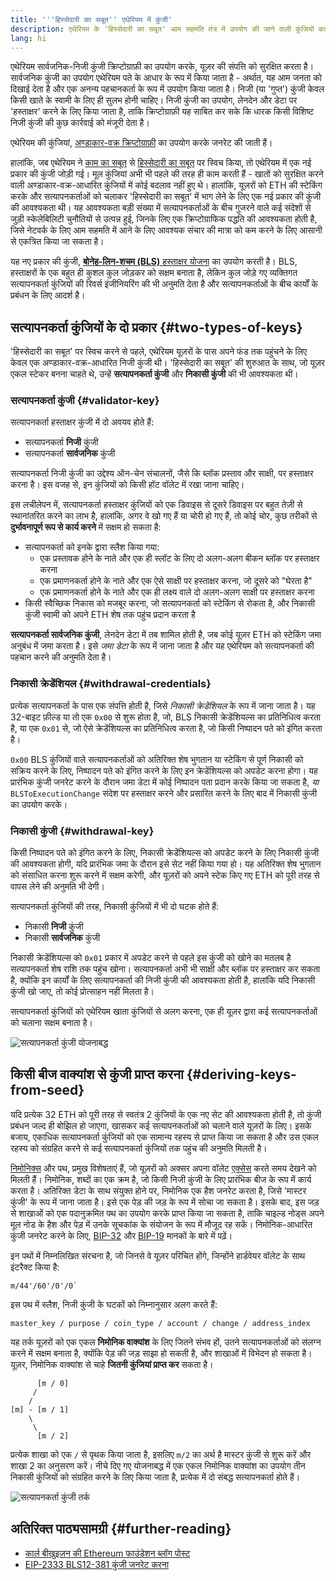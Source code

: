 ```yaml
---
title: '''हिस्सेदारी का सबूत'' एथेरियम में कुंजी'
description: एथेरियम के 'हिस्सेदारी का सबूत' आम सहमति तंत्र में उपयोग की जाने वाली कुंजियों का स्पष्टीकरण
lang: hi
---
```


एथेरियम सार्वजनिक-निजी कुंजी क्रिप्टोग्राफ़ी का उपयोग करके, यूज़र की संपत्ति को सुरक्षित करता है। सार्वजनिक कुंजी का उपयोग एथेरियम पते के आधार के रूप में किया जाता है - अर्थात, यह आम जनता को दिखाई देता है और एक अनन्य पहचानकर्ता के रूप में उपयोग किया जाता है। निजी (या 'गुप्त') कुंजी केवल किसी खाते के स्वामी के लिए ही सुलभ होनी चाहिए। निजी कुंजी का उपयोग, लेनदेन और डेटा पर 'हस्ताक्षर' करने के लिए किया जाता है, ताकि क्रिप्टोग्राफ़ी यह साबित कर सके कि धारक किसी विशिष्ट निजी कुंजी की कुछ कार्रवाई को मंजूरी देता है।

एथेरियम की कुंजियां, [अण्डाकार-वक्र क्रिप्टोग्राफ़ी](https://en.wikipedia.org/wiki/Elliptic-curve_cryptography) का उपयोग करके जनरेट की जाती हैं।

हालांकि, जब एथेरियम ने [काम का सबूत](/developers/docs/consensus-mechanisms/pow) से [हिस्सेदारी का सबूत](/developers/docs/consensus-mechanisms/pos) पर स्विच किया, तो एथेरियम में एक नई प्रकार की कुंजी जोड़ी गई। मूल कुंजियां अभी भी पहले की तरह ही काम करती हैं - खातों को सुरक्षित करने वाली अण्डाकार-वक्र-आधारित कुंजियों में कोई बदलाव नहीं हुए थे। हालांकि, यूज़रों को ETH की स्टेकिंग करके और सत्यापनकर्ताओं को चलाकर 'हिस्सेदारी का सबूत' में भाग लेने के लिए एक नई प्रकार की कुंजी की आवश्यकता थी। यह आवश्यकता बड़ी संख्या में सत्यापनकर्ताओं के बीच गुजरने वाले कई संदेशों से जुड़ी स्केलेबिलिटी चुनौतियों से उत्पन्न हुई, जिनके लिए एक क्रिप्टोग्राफिक पद्धति की आवश्यकता होती है, जिसे नेटवर्क के लिए आम सहमति में आने के लिए आवश्यक संचार की मात्रा को कम करने के लिए आसानी से एकत्रित किया जा सकता है।

यह नए प्रकार की कुंजी, [**बोनेह-लिन-शचम (BLS)** हस्ताक्षर योजना](https://wikipedia.org/wiki/BLS_digital_signature) का उपयोग करती है। BLS, हस्ताक्षरों के एक बहुत ही कुशल कुल जोड़कर को सक्षम बनाता है, लेकिन कुल जोड़े गए व्यक्तिगत सत्यापनकर्ता कुंजियों की रिवर्स इंजीनियरिंग की भी अनुमति देता है और सत्यापनकर्ताओं के बीच कार्यों के प्रबंधन के लिए आदर्श है।

## सत्यापनकर्ता कुंजियों के दो प्रकार {#two-types-of-keys}

'हिस्सेदारी का सबूत' पर स्विच करने से पहले, एथेरियम यूज़रों के पास अपने फंड तक पहुंचने के लिए केवल एक अण्डाकार-वक्र-आधारित निजी कुंजी थी। 'हिस्सेदारी का सबूत' की शुरुआत के साथ, जो यूज़र एकल स्टेकर बनना चाहते थे, उन्हें **सत्यापनकर्ता कुंजी** और **निकासी कुंजी** की भी आवश्यकता थी।

### सत्यापनकर्ता कुंजी {#validator-key}

सत्यापनकर्ता हस्ताक्षर कुंजी में दो अवयव होते हैं:

- सत्यापनकर्ता **निजी** कुंजी
- सत्यापनकर्ता **सार्वजनिक** कुंजी

सत्यापनकर्ता निजी कुंजी का उद्देश्य ऑन-चेन संचालनों, जैसे कि ब्लॉक प्रस्ताव और साक्षी, पर हस्ताक्षर करना है। इस वजह से, इन कुंजियों को किसी हॉट वॉलेट में रखा जाना चाहिए।

इस लचीलेपन में, सत्यापनकर्ता हस्ताक्षर कुंजियों को एक डिवाइस से दूसरे डिवाइस पर बहुत तेज़ी से स्थानांतरित करने का लाभ है, हालांकि, अगर वे खो गए हैं या चोरी हो गए हैं, तो कोई चोर, कुछ तरीकों से **दुर्भावनापूर्ण रूप से कार्य करने** में सक्षम हो सकता है:

- सत्यापनकर्ता को इनके द्वारा स्लैश किया गया:
  - एक प्रस्तावक होने के नाते और एक ही स्लॉट के लिए दो अलग-अलग बीकन ब्लॉक पर हस्ताक्षर करना
  - एक प्रमाणनकर्ता होने के नाते और एक ऐसे साक्षी पर हस्ताक्षर करना, जो दूसरे को "घेरता है"
  - एक प्रमाणनकर्ता होने के नाते और एक ही लक्ष्य वाले दो अलग-अलग साक्षी पर हस्ताक्षर करना
- किसी स्वैच्छिक निकास को मजबूर करना, जो सत्यापनकर्ता को स्टेकिंग से रोकता है, और निकासी कुंजी स्वामी को अपने ETH शेष तक पहुंच प्रदान करता है

**सत्यापनकर्ता सार्वजनिक कुंजी**, लेनदेन डेटा में तब शामिल होती है, जब कोई यूज़र ETH को स्टेकिंग जमा अनुबंध में जमा करता है। इसे _जमा डेटा_ के रूप में जाना जाता है और यह एथेरियम को सत्यापनकर्ता की पहचान करने की अनुमति देता है।

### निकासी क्रेडेंशियल {#withdrawal-credentials}

प्रत्येक सत्यापनकर्ता के पास एक संपत्ति होती है, जिसे _निकासी क्रेडेंशियल_ के रूप में जाना जाता है। यह 32-बाइट फ़ील्ड या तो एक `0x00` से शुरू होता है, जो, BLS निकासी क्रेडेंशियल्स का प्रतिनिधित्व करता है, या एक `0x01` से, जो ऐसे क्रेडेंशियल्स का प्रतिनिधित्व करता है, जो किसी निष्पादन पते को इंगित करता है।

`0x00` BLS कुंजियों वाले सत्यापनकर्ताओं को अतिरिक्त शेष भुगतान या स्टेकिंग से पूर्ण निकासी को सक्रिय करने के लिए, निष्पादन पते को इंगित करने के लिए इन क्रेडेंशियल्स को अपडेट करना होगा। यह प्रारंभिक कुंजी जनरेट करने के दौरान जमा डेटा में कोई निष्पादन पता प्रदान करके किया जा सकता है, _या_ `BLSToExecutionChange` संदेश पर हस्ताक्षर करने और प्रसारित करने के लिए बाद में निकासी कुंजी का उपयोग करके।

### निकासी कुंजी {#withdrawal-key}

किसी निष्पादन पते को इंगित करने के लिए, निकासी क्रेडेंशियल्स को अपडेट करने के लिए निकासी कुंजी की आवश्यकता होगी, यदि प्रारंभिक जमा के दौरान इसे सेट नहीं किया गया हो। यह अतिरिक्त शेष भुगतान को संसाधित करना शुरू करने में सक्षम करेगी, और यूज़रों को अपने स्टेक किए गए ETH को पूरी तरह से वापस लेने की अनुमति भी देगी।

सत्यापनकर्ता कुंजियों की तरह, निकासी कुंजियों में भी दो घटक होते हैं:

- निकासी **निजी** कुंजी
- निकासी **सार्वजनिक** कुंजी

निकासी क्रेडेंशियल्स को `0x01` प्रकार में अपडेट करने से पहले इस कुंजी को खोने का मतलब है सत्यापनकर्ता शेष राशि तक पहुंच खोना। सत्यापनकर्ता अभी भी साक्षी और ब्लॉक पर हस्ताक्षर कर सकता है, क्योंकि इन कार्यों के लिए सत्यापनकर्ता की निजी कुंजी की आवश्यकता होती है, हालांकि यदि निकासी कुंजी खो जाए, तो कोई प्रोत्साहन नहीं मिलता है।

सत्यापनकर्ता कुंजियों को एथेरियम खाता कुंजियों से अलग करना, एक ही यूज़र द्वारा कई सत्यापनकर्ताओं को चलाना सक्षम बनाता है।

![सत्यापनकर्ता कुंजी योजनाबद्ध](validator-key-schematic.png)

## किसी बीज वाक्यांश से कुंजी प्राप्त करना {#deriving-keys-from-seed}

यदि प्रत्येक 32 ETH को पूरी तरह से स्वतंत्र 2 कुंजियों के एक नए सेट की आवश्यकता होती है, तो कुंजी प्रबंधन जल्द ही बोझिल हो जाएगा, खासकर कई सत्यापनकर्ताओं को चलाने वाले यूज़रों के लिए। इसके बजाय, एकाधिक सत्यापनकर्ता कुंजियों को एक सामान्य रहस्य से प्राप्त किया जा सकता है और उस एकल रहस्य को संग्रहित करने से कई सत्यापनकर्ता कुंजियों तक पहुंच की अनुमति मिलती है।

[निमोनिक्स](https://en.bitcoinwiki.org/wiki/Mnemonic_phrase) और पथ, प्रमुख विशेषताएं हैं, जो यूज़रों को अक्सर अपना वॉलेट [एक्सेस](https://ethereum.stackexchange.com/questions/19055/what-is-the-difference-between-m-44-60-0-0-and-m-44-60-0) करते समय देखने को मिलती हैं। निमोनिक, शब्दों का एक क्रम है, जो किसी निजी कुंजी के लिए प्रारंभिक बीज के रूप में कार्य करता है। अतिरिक्त डेटा के साथ संयुक्त होने पर, निमोनिक एक हैश जनरेट करता है, जिसे 'मास्टर कुंजी' के रूप में जाना जाता है। इसे एक पेड़ की जड़ के रूप में सोचा जा सकता है। इसके बाद, इस जड़ से शाखाओं को एक पदानुक्रमित पथ का उपयोग करके प्राप्त किया जा सकता है, ताकि चाइल्ड नोड्स अपने मूल नोड के हैश और पेड़ में उनके सूचकांक के संयोजन के रूप में मौजूद रह सकें। निमोनिक-आधारित कुंजी जनरेट करने के लिए, [BIP-32](https://github.com/bitcoin/bips/blob/master/bip-0032.mediawiki) और [BIP-19](https://github.com/bitcoin/bips/blob/master/bip-0039.mediawiki) मानकों के बारे में पढ़ें।

इन पथों में निम्नलिखित संरचना है, जो जिनसे वे यूज़र परिचित होंगे, जिन्होंने हार्डवेयर वॉलेट के साथ इंटरैक्ट किया है:

```
m/44'/60'/0'/0`
```

इस पथ में स्लैश, निजी कुंजी के घटकों को निम्नानुसार अलग करते हैं:

```
master_key / purpose / coin_type / account / change / address_index
```

यह तर्क यूज़रों को एक एकल **निमोनिक वाक्यांश** के लिए जितने संभव हों, उतने सत्यापनकर्ताओं को संलग्न करने में सक्षम बनाता है, क्योंकि पेड़ की जड़ साझा हो सकती है, और शाखाओं में विभेदन हो सकता है। यूज़र, निमोनिक वाक्यांश से चाहे **जितनी कुंजियां प्राप्त कर** सकता है।

```
      [m / 0]
     /
    /
[m] - [m / 1]
    \
     \
      [m / 2]
```

प्रत्येक शाखा को एक `/` से पृथक किया जाता है, इसलिए `m/2` का अर्थ है मास्टर कुंजी से शुरू करें और शाखा 2 का अनुसरण करें। नीचे दिए गए योजनाबद्ध में एक एकल निमोनिक वाक्यांश का उपयोग तीन निकासी कुंजियों को संग्रहित करने के लिए किया जाता है, प्रत्येक में दो संबद्ध सत्यापनकर्ता होते हैं।

![सत्यापनकर्ता कुंजी तर्क](multiple-keys.png)

## अतिरिक्त पाठ्यसामग्री {#further-reading}

- [कार्ल बीखुइज़न की Ethereum फाउंडेशन ब्लॉग पोस्ट](https://blog.ethereum.org/2020/05/21/keys/)
- [EIP-2333 BLS12-381 कुंजी जनरेट करना](https://eips.ethereum.org/EIPS/eip-2333)
